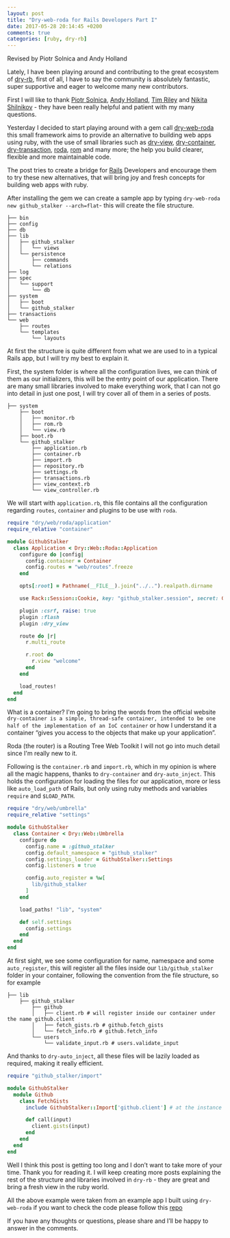 ```yaml
---
layout: post
title: "Dry-web-roda for Rails Developers Part I"
date: 2017-05-28 20:14:45 +0200
comments: true
categories: [ruby, dry-rb]
---
```


Revised by Piotr Solnica and Andy Holland

Lately, I have been playing around and contributing to the great ecosystem of [dry-rb](http://dry-rb.org/),
first of all, I have to say the community is absolutely fantastic, super supportive and eager to welcome many new contributors.

First I will like to thank [Piotr Solnica](https://github.com/solnic), [Andy Holland](https://github.com/AMHOL), [Tim Riley](https://github.com/timriley) and [Nikita Shilnikov](https://github.com/flash-gordon) - they have been really helpful and patient with my many questions.

Yesterday I decided to start playing around with a gem call [dry-web-roda](https://github.com/dry-rb/dry-web-roda) this small framework aims to provide an alternative to building web apps using ruby, with the use of small libraries such as [dry-view](https://github.com/dry-rb/dry-view), [dry-container](https://github.com/dry-rb/dry-container), [dry-transaction](https://github.com/dry-rb/dry-transaction), [roda](https://github.com/jeremyevans/roda), [rom](https://github.com/rom-rb/rom) and many more; the help you build clearer, flexible and more maintainable code.

<!-- more -->

The post tries to create a bridge for [Rails](http://rubyonrails.org/) Developers and encourage them to try these new alternatives, that will bring joy and fresh concepts for building web apps with ruby.

After installing the gem we can create a sample app by typing `dry-web-roda new github_stalker --arch=flat`- this will create the file structure.

```
├── bin
├── config
├── db
├── lib
│   ├── github_stalker
│   │   └── views
│   └── persistence
│       ├── commands
│       └── relations
├── log
├── spec
│   └── support
│       └── db
├── system
│   ├── boot
│   └── github_stalker
├── transactions
└── web
    ├── routes
    └── templates
        └── layouts
```

At first the structure is quite different from what we are used to in a typical Rails app, but I will try my best to explain it.

First, the system folder is where all the configuration lives, we can think of them as our initializers, this will be the entry point of our application. There are many small libraries involved to make everything work, that I can not go into detail in just one post, I will try cover all of them in a series of posts.
```
├── system
    ├── boot
    │   ├── monitor.rb
    │   ├── rom.rb
    │   └── view.rb
    ├── boot.rb
    └── github_stalker
        ├── application.rb
        ├── container.rb
        ├── import.rb
        ├── repository.rb
        ├── settings.rb
        ├── transactions.rb
        ├── view_context.rb
        └── view_controller.rb
```
We will start with `application.rb`, this file contains all the configuration regarding `routes`, `container` and plugins to be use with `roda`.

```ruby
require "dry/web/roda/application"
require_relative "container"

module GithubStalker
  class Application < Dry::Web::Roda::Application
    configure do |config|
      config.container = Container
      config.routes = "web/routes".freeze
    end

    opts[:root] = Pathname(__FILE__).join("../..").realpath.dirname

    use Rack::Session::Cookie, key: "github_stalker.session", secret: GithubStalker::Container.settings.session_secret

    plugin :csrf, raise: true
    plugin :flash
    plugin :dry_view

    route do |r|
      r.multi_route

      r.root do
        r.view "welcome"
      end
    end

    load_routes!
  end
end
```

What is a container? I'm going to bring the words from the official website `dry-container is a simple, thread-safe container, intended to be one half of the implementation of an IoC container` or how I understand it a container “gives you access to the objects that make up your application”.

Roda (the router) is a Routing Tree Web Toolkit I will not go into much detail since I'm really new to it.

Following is the `container.rb` and `import.rb`, which in my opinion is where all the magic happens, thanks to `dry-container` and `dry-auto_inject`. This holds the configuration for loading the files for our application, more or less like `auto_load_path` of Rails, but only using ruby methods and variables `require` and `$LOAD_PATH`.

```ruby
require "dry/web/umbrella"
require_relative "settings"

module GithubStalker
  class Container < Dry::Web::Umbrella
    configure do
      config.name = :github_stalker
      config.default_namespace = "github_stalker"
      config.settings_loader = GithubStalker::Settings
      config.listeners = true

      config.auto_register = %w[
        lib/github_stalker
      ]
    end

    load_paths! "lib", "system"

    def self.settings
      config.settings
    end
  end
end
```

At first sight, we see some configuration for name, namespace and some `auto_register`, this will register all the files inside our `lib/github_stalker` folder  in your container, following the convention from the file structure, so for example

```
├── lib
    ├── github_stalker
        ├── github
        │   ├── client.rb # will register inside our container under the name github.client
        │   ├── fetch_gists.rb # github.fetch_gists
        │   └── fetch_info.rb # github.fetch_info
        └── users
            └── validate_input.rb # users.validate_input
```

And thanks to `dry-auto_inject`, all these files will be lazily loaded as required, making it really efficient.

```ruby
require "github_stalker/import"

module GithubStalker
  module Github
    class FetchGists
      include GithubStalker::Import['github.client'] # at the instance level we will have access to `client`

      def call(input)
        client.gists(input)
      end
    end
  end
end
```

Well I think this post is getting too long and I don’t want to take more of your time. Thank you for reading it. I will keep creating more posts explaining the rest of the structure and libraries involved in `dry-rb` - they are great and bring a fresh view in the ruby world.

All the above example were taken from an example app I built using `dry-web-roda` if you want to check the code please follow this [repo](https://github.com/GustavoCaso/dry-web-roda-example)

If you have any thoughts or questions, please share and I’ll be happy to answer in the comments.
